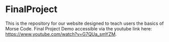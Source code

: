 # FinalProject
This is the repository for our website designed to teach users the basics of Morse Code.
Final Project Demo accessible via the youtube link here: https://www.youtube.com/watch?v=G7QUa_smYZM.
